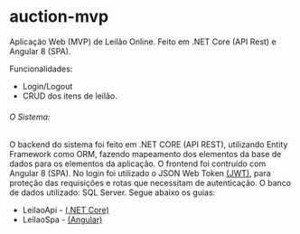 # auction-mvp
Aplicação Web (MVP) de Leilão Online. Feito em .NET Core (API Rest) e Angular 8 (SPA).

Funcionalidades:
  - Login/Logout 
  - CRUD dos itens de leilão.

###### O Sistema:
O backend do sistema foi feito em .NET CORE (API REST), utilizando Entity Framework como ORM, fazendo mapeamento dos elementos da base de dados para os elementos da aplicação. O frontend foi contruído com Angular 8 (SPA). No login foi utilizado o JSON Web Token [(JWT)](https://jwt.io/), para proteção das requisições e rotas que necessitam de autenticação. O banco de dados utilizado: SQL Server. Segue abaixo os guias:

* LeilaoApi - [(.NET Core)](https://github.com/bpereiraalmeida7/auction-mvp/blob/master/LeilaoApi/README.md)
* LeilaoSpa - [(Angular)](https://github.com/bpereiraalmeida7/auction-mvp/blob/master/LeilaoSpa/README.md)

